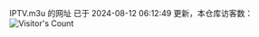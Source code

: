 IPTV.m3u 的网址 已于 2024-08-12 06:12:49 更新，本仓库访客数：![Visitor's Count](https://profile-counter.glitch.me/hero1898_tv/count.svg)
